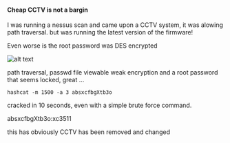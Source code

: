 #### Cheap CCTV is not a bargin

I was running a nessus scan and came upon a CCTV system, it was alowing path traversal. but was running the latest version of the firmware!

Even worse is the root password was DES encrypted

![alt text](https://wanatry.github.io/images/1_cheap_cctv.png)

path traversal, passwd file viewable weak encryption and a root password that seems locked, great ...


```text
hashcat -m 1500 -a 3 absxcfbgXtb3o
```

cracked in 10 seconds, even with a simple brute force command.

absxcfbgXtb3o:xc3511


this has obviously CCTV has been removed and changed
